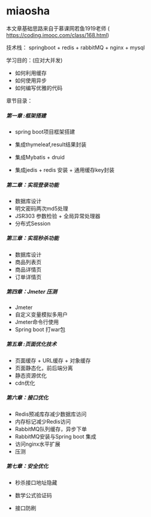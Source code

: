 # miaosha

本文章基础思路来自于慕课网若鱼1919老师 ( https://coding.imooc.com/class/168.html)

技术栈： springboot + redis + rabbitMQ + nginx + mysql

学习目的：(应对大并发)

+ 如何利用缓存
+ 如何使用异步
+ 如何编写优雅的代码

章节目录：

##### 第一章 :框架搭建

+ spring boot项目框架搭建

+ 集成thymeleaf,result结果封装
+ 集成Mybatis + druid
+ 集成jedis + redis 安装 + 通用缓存key封装

##### 第二章：实现登录功能

+ 数据库设计
+ 明文密码两次md5处理
+ JSR303 参数检验 + 全局异常处理器
+ 分布式Session

##### 第三章：实现秒杀功能

+ 数据库设计
+ 商品列表页
+ 商品详情页
+ 订单详情页

##### 第四章：Jmeter 压测

+ Jmeter
+ 自定义变量模拟多用户
+ Jmeter命令行使用
+ Spring boot 打war包

##### 第五章 :页面优化技术

+ 页面缓存 + URL缓存 + 对象缓存
+ 页面静态化，前后端分离
+ 静态资源优化
+ cdn优化

##### 第六章：接口优化

+ Redis预减库存减少数据库访问
+ 内存标记减少Redis访问
+ RabbitMQ队列缓存，异步下单
+ RabbitMQ安装与Spring boot 集成
+ 访问nginx水平扩展
+ 压测

##### 第七章：安全优化

+ 秒杀接口地址隐藏

+ 数学公式验证码

+ 接口防刷

  



